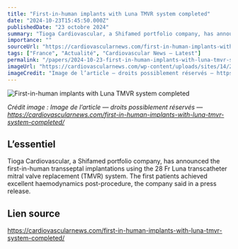 ```yaml
---
title: "First-in-human implants with Luna TMVR system completed"
date: "2024-10-23T15:45:50.000Z"
publishedDate: "23 octobre 2024"
summary: "Tioga Cardiovascular, a Shifamed portfolio company, has announced the first-in-human transseptal implantations using the 28 Fr Luna transcatheter mitral valve replacement (TMVR) system. The first patients achieved excellent haemodynamics post-procedure, the company said in a press release."
importance: ""
sourceUrl: "https://cardiovascularnews.com/first-in-human-implants-with-luna-tmvr-system-completed/"
tags: ["France", "Actualité", "Cardiovascular News — Latest"]
permalink: "/papers/2024-10-23-first-in-human-implants-with-luna-tmvr-system-completed"
imageUrl: "https://cardiovascularnews.com/wp-content/uploads/sites/14/2024/10/Luna_case.jpg"
imageCredit: "Image de l’article — droits possiblement réservés — https://cardiovascularnews.com/first-in-human-implants-with-luna-tmvr-system-completed/"
---
```


![First-in-human implants with Luna TMVR system completed](https://cardiovascularnews.com/wp-content/uploads/sites/14/2024/10/Luna_case.jpg)

*Crédit image : Image de l’article — droits possiblement réservés — https://cardiovascularnews.com/first-in-human-implants-with-luna-tmvr-system-completed/*

## L’essentiel

Tioga Cardiovascular, a Shifamed portfolio company, has announced the first-in-human transseptal implantations using the 28 Fr Luna transcatheter mitral valve replacement (TMVR) system. The first patients achieved excellent haemodynamics post-procedure, the company said in a press release.

## Lien source

https://cardiovascularnews.com/first-in-human-implants-with-luna-tmvr-system-completed/
